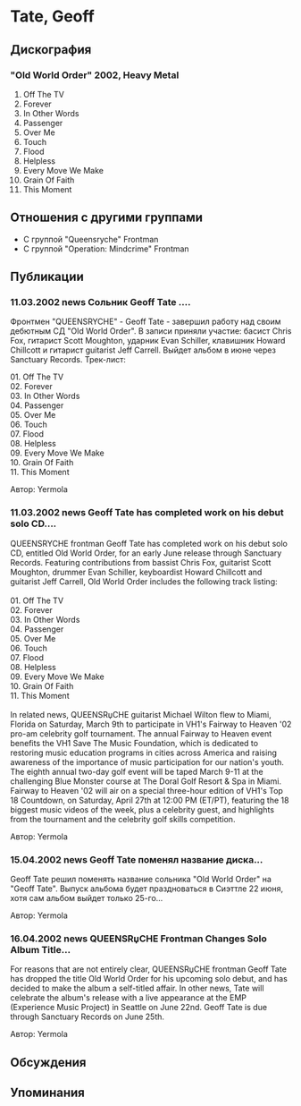 # Tate, Geoff



## Дискография

### "Old World Order" 2002, Heavy Metal

01. Off The TV
02. Forever
03. In Other Words
04. Passenger
05. Over Me
06. Touch
07. Flood
08. Helpless
09. Every Move We Make
10. Grain Of Faith
11. This Moment


## Отношения с другими группами

* C группой "Queensryche" Frontman
* C группой "Operation: Mindcrime" Frontman

## Публикации

### 11.03.2002 news Сольник Geoff Tate ....

<p> Фронтмен "QUEENSRYCHE" - Geoff Tate - завершил работу над своим дебютным СД "Old World Order". В записи приняли участие: басист Chris Fox, гитарист Scott Moughton, ударник Evan Schiller, клавишник Howard Chillcott и гитарист guitarist Jeff Carrell. Выйдет альбом в июне через Sanctuary Records. Трек-лист: </p>
<p> 01. Off The TV<BR> 02. Forever<BR> 03. In Other Words<BR> 04. Passenger<BR> 05. Over Me<BR> 06. Touch<BR> 07. Flood<BR> 08. Helpless<BR> 09. Every Move We Make<BR> 10. Grain Of Faith<BR> 11. This Moment<BR> </p>

Автор: Yermola

### 11.03.2002 news Geoff Tate has completed work on his debut solo CD....

<p>QUEENSRYCHE frontman Geoff Tate has completed work on his debut solo CD, entitled Old World Order, for an early June release through Sanctuary Records. Featuring contributions from bassist Chris Fox, guitarist Scott Moughton, drummer Evan Schiller, keyboardist Howard Chillcott and guitarist Jeff Carrell, Old World Order includes the following track listing: <BR><BR> 01. Off The TV<BR> 02. Forever<BR> 03. In Other Words<BR> 04. Passenger<BR> 05. Over Me<BR> 06. Touch<BR> 07. Flood<BR> 08. Helpless<BR> 09. Every Move We Make<BR> 10. Grain Of Faith<BR> 11. This Moment<BR><BR> In related news, QUEENSRџCHE guitarist Michael Wilton flew to Miami, Florida on Saturday, March 9th to participate in VH1's Fairway to Heaven '02 pro-am celebrity golf tournament. The annual Fairway to Heaven event benefits the VH1 Save The Music Foundation, which is dedicated to restoring music education programs in cities across America and raising awareness of the importance of music participation for our nation's youth. The eighth annual two-day golf event will be taped March 9-11 at the challenging Blue Monster course at The Doral Golf Resort & Spa in Miami. Fairway to Heaven '02 will air on a special three-hour edition of VH1's Top 18 Countdown, on Saturday, April 27th at 12:00 PM (ET/PT), featuring the 18 biggest music videos of the week, plus a celebrity guest, and highlights from the tournament and the celebrity golf skills competition.</p>

Автор: Yermola

### 15.04.2002 news Geoff Tate поменял название диска...

<p>Geoff Tate решил поменять название сольника "Old World Order" на "Geoff Tate". Выпуск альбома будет праздноваться в Сиэттле 22 июня, хотя сам альбом выйдет только 25-го...</p>

Автор: Yermola

### 16.04.2002 news QUEENSRџCHE Frontman Changes Solo Album Title...

<p>For reasons that are not entirely clear, QUEENSRџCHE frontman Geoff Tate has dropped the title Old World Order for his upcoming solo debut, and has decided to make the album a self-titled affair. In other news, Tate will celebrate the album's release with a live appearance at the EMP (Experience Music Project) in Seattle on June 22nd. Geoff Tate is due through Sanctuary Records on June 25th.</p>

Автор: Yermola


## Обсуждения


## Упоминания

